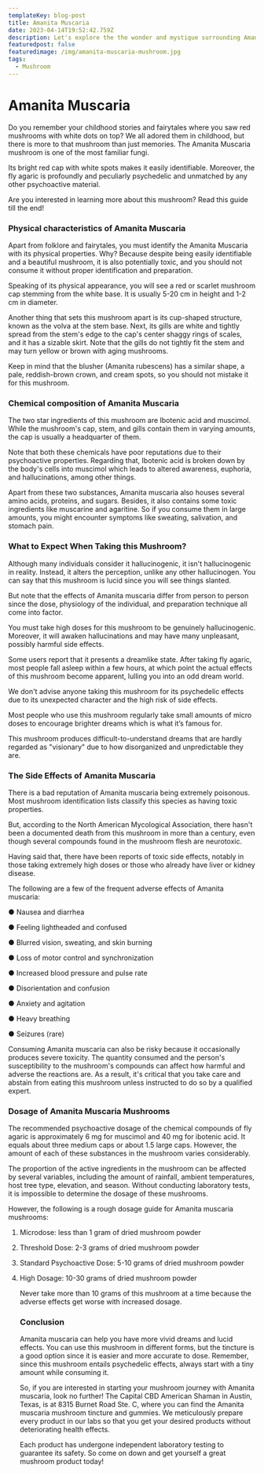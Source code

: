 ```yaml
---
templateKey: blog-post
title: Amanita Muscaria
date: 2023-04-14T19:52:42.759Z
description: Let's explore the the wonder and mystique surrounding Amanita Muscaria
featuredpost: false
featuredimage: /img/amanita-muscaria-mushroom.jpg
tags:
  - Mushroom
---
```

# Amanita Muscaria 

Do you remember your childhood stories and fairytales where you saw red mushrooms with white dots on top?  We all adored them in childhood, but there is more to that mushroom than just memories.  The Amanita Muscaria mushroom is one of the most familiar fungi.  

Its bright red cap with white spots makes it easily identifiable.  Moreover, the fly agaric is profoundly and peculiarly psychedelic and unmatched by any other psychoactive material. 


Are you interested in learning more about this mushroom?  Read this guide till the end!

### Physical characteristics of Amanita Muscaria 

Apart from folklore and fairytales, you must identify the Amanita Muscaria with its physical properties. Why?  Because despite being easily identifiable and a beautiful mushroom, it is also potentially toxic, and you should not consume it without proper identification and preparation. 

Speaking of its physical appearance, you will see a red or scarlet mushroom cap stemming from the white base.  It is usually 5-20 cm in height and 1-2 cm in diameter. 


Another thing that sets this mushroom apart is its cup-shaped structure, known as the volva at the stem base.  Next, its gills are white and tightly spread from the stem's edge to the cap's center shaggy rings of scales, and it has a sizable skirt.  Note that the gills do not tightly fit the stem and may turn yellow or brown with aging mushrooms. 


Keep in mind that the blusher (Amanita rubescens) has a similar shape, a pale, reddish-brown crown, and cream spots, so you should not mistake it for this mushroom.

### Chemical composition of Amanita Muscaria 

The two star ingredients of this mushroom are Ibotenic acid and muscimol.  While the mushroom's cap, stem, and gills contain them in varying amounts, the cap is usually a headquarter of them.

Note that both these chemicals have poor reputations due to their psychoactive properties.  Regarding that, Ibotenic acid is broken down by the body's cells into muscimol which leads to altered awareness, euphoria, and hallucinations, among other things. 


Apart from these two substances, Amanita muscaria also houses several amino acids, proteins, and sugars.  Besides, it also contains some toxic ingredients like muscarine and agaritine.  So if you consume them in large amounts, you might encounter symptoms like sweating, salivation, and stomach pain.

### What to Expect When Taking this Mushroom? 

Although many individuals consider it hallucinogenic, it isn't hallucinogenic in reality.  Instead, it alters the perception, unlike any other hallucinogen.  You can say that this mushroom is lucid since you will see things slanted.  

But note that the effects of Amanita muscaria differ from person to person since the dose, physiology of the individual, and preparation technique all come into factor.


You must take high doses for this mushroom to be genuinely hallucinogenic.  Moreover, it will awaken hallucinations and may have many unpleasant, possibly harmful side effects.


Some users report that it presents a dreamlike state.  After taking fly agaric, most people fall asleep within a few hours, at which point the actual effects of this mushroom become apparent, lulling you into an odd dream world. 


We don't advise anyone taking this mushroom for its psychedelic effects due to its unexpected character and the high risk of side effects.


Most people who use this mushroom regularly take small amounts of micro doses to encourage brighter dreams which is what it’s famous for. 


This mushroom produces difficult-to-understand dreams that are hardly regarded as "visionary" due to how disorganized and unpredictable they are.


### The Side Effects of Amanita Muscaria


There is a bad reputation of Amanita muscaria being extremely poisonous.  Most mushroom identification lists classify this species as having toxic properties.


But, according to the North American Mycological Association, there hasn't been a documented death from this mushroom in more than a century, even though several compounds found in the mushroom flesh are neurotoxic.


Having said that, there have been reports of toxic side effects, notably in those taking extremely high doses or those who already have liver or kidney disease.


The following are a few of the frequent adverse effects of Amanita muscaria:

●	Nausea and diarrhea 

●	Feeling lightheaded and confused 

●	Blurred vision, sweating, and skin burning


●	Loss of motor control and synchronization


●	Increased blood pressure and pulse rate


●	Disorientation and confusion


●	Anxiety and agitation


●	Heavy breathing


●	Seizures (rare)


Consuming Amanita muscaria can also be risky because it occasionally produces severe toxicity.  The quantity consumed and the person's susceptibility to the mushroom's compounds can affect how harmful and adverse the reactions are.  As a result, it's critical that you take care and abstain from eating this mushroom unless instructed to do so by a qualified expert.

### Dosage of Amanita Muscaria Mushrooms 

The recommended psychoactive dosage of the chemical compounds of fly agaric is approximately 6 mg for muscimol and 40 mg for ibotenic acid.  It equals about three medium caps or about 1.5 large caps. However, the amount of each of these substances in the mushroom varies considerably. 

The proportion of the active ingredients in the mushroom can be affected by several variables, including the amount of rainfall, ambient temperatures, host tree type, elevation, and season.  Without conducting laboratory tests, it is impossible to determine the dosage of these mushrooms.


However, the following is a rough dosage guide for Amanita muscaria mushrooms:

1. Microdose: less than 1 gram of dried mushroom powder
2. Threshold Dose: 2-3 grams of dried mushroom powder
3. Standard Psychoactive Dose: 5-10 grams of dried mushroom powder
4. High Dosage: 10-30 grams of dried mushroom powder 

   Never take more than 10 grams of this mushroom at a time because the adverse effects get worse with increased dosage. 

   ### Conclusion


   Amanita muscaria can help you have more vivid dreams and lucid effects.  You can use this mushroom in different forms, but the tincture is a good option since it is easier and more accurate to dose.  Remember, since this mushroom entails psychedelic effects, always start with a tiny amount while consuming it.


   So, if you are interested in starting your mushroom journey with Amanita muscaria, look no further!  The Capital CBD American Shaman in Austin, Texas, is at 8315 Burnet Road Ste. C, where you can find the Amanita muscaria mushroom tincture and gummies.  We meticulously prepare every product in our labs so that you get your desired products without deteriorating health effects. 


   Each product has undergone independent laboratory testing to guarantee its safety. So come on down and get yourself a great mushroom product today!